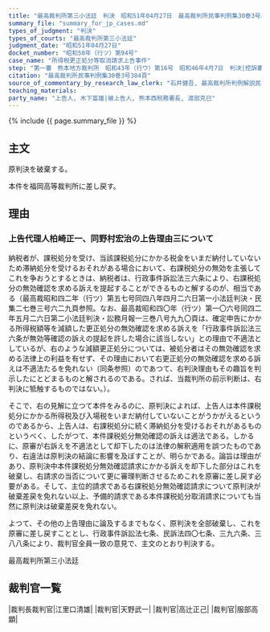 ```yaml
---
title: "最高裁判所第三小法廷　判決　昭和51年04月27日　最高裁判所民事判例集30巻3号384頁"
summary_file: "summary_for_jp_cases.md"
types_of_judgment: "判決"
types_of_courts: "最高裁判所第三小法廷"
judgment_date: "昭和51年04月27日"
docket_number: "昭和50年（行ツ）第94号"
case_name: "所得税更正処分等取消請求上告事件"
step: "第一審　熊本地方裁判所　昭和43年（行ウ）第16号　昭和46年4月7日　判決|控訴審　福岡高等裁判所　昭和46年（行コ）第7号　昭和50年7月17日　判決|差戻控訴審　福岡高等裁判所　昭和51年（行コ）第9号　昭和55年6月30日　判決|差戻上告審　最高裁判所第一小法廷　昭和55年（行ツ）第115号　昭和59年9月20日　判決"
citation: "最高裁判所民事判例集30巻3号384頁"
source_of_commentary_by_research_law_clerk: "石井健吾, 最高裁判所判例解説民事篇昭和51年度182頁"
teaching_materials:
party_name: "上告人, 木下富雄|被上告人, 熊本西税務署長, 渡部克巳"
---
```




{% include {{ page.summary_file }}  %}






## 主文



原判決を破棄する。

本件を福岡高等裁判所に差し戻す。





## 理由



### 上告代理人柏崎正一、同野村宏治の上告理由三について

納税者が、課税処分を受け、当該課税処分にかかる税金をいまだ納付していないため滞納処分を受けるおそれがある場合において、右課税処分の無効を主張してこれを争おうとするときは、納税者は、行政事件訴訟法三六条により、右課税処分の無効確認を求める訴えを提起することができるものと解するのが、相当である（最高裁昭和四二年（行ツ）第五七号同四八年四月二六日第一小法廷判決・民集二七巻三号六二九頁参照。なお、最高裁昭和四〇年（行ツ）第一〇六号同四二年五月二六日第二小法廷判決・訟務月報一三巻八号九九〇頁は、確定申告にかかる所得税額等を減額した更正処分の無効確認を求める訴えを「行政事件訴訟法三六条が無効等確認の訴えの提起を許した場合に該当しない」との理由で不適法としているが、右のような減額更正処分については、被処分者はその無効確認を求める法律上の利益を有せず、その理由において右更正処分の無効確認を求める訴えは不適法たるを免れない（同条参照）のであつて、右判決理由もその趣旨を判示したにとどまるものと解されるのである。されば、当裁判所の前示判断は、右判決に牴触するものではない。）。

そこで、右の見解に立つて本件をみるのに、原判決によれば、上告人は本件課税処分にかかる所得税及び入場税をいまだ納付していないことがうかがえるというのであるから、上告人は、右課税処分に続く滞納処分を受けるおそれがあるものというべく、したがつて、本件課税処分無効確認の訴えは適法である。しかるに、原審が右訴えを不適法として却下したのは法律の解釈適用を誤つたものであり、右違法は原判決の結論に影響を及ぼすことが、明らかである。論旨は理由があり、原判決中本件課税処分無効確認請求にかかる訴えを却下した部分はこれを破棄し、右請求の当否について更に審理判断させるためこれを原審に差し戻す必要がある。そして、主位的請求である右課税処分無効確認請求について原判決が破棄差戻を免れない以上、予備的請求である本件課税処分取消請求についても当然に原判決は破棄差戻を免れない。

よつて、その他の上告理由に論及するまでもなく、原判決を全部破棄し、これを原審に差し戻すこととし、行政事件訴訟法七条、民訴法四〇七条、三九六条、三八八条により、裁判官全員一致の意見で、主文のとおり判決する。



最高裁判所第三小法廷

## 裁判官一覧

|裁判長裁判官|江里口清雄|
|裁判官|天野武一|
|裁判官|高辻正己|
|裁判官|服部高顕|


